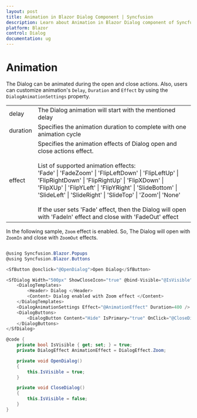 ```yaml
---
layout: post
title: Animation in Blazor Dialog Component | Syncfusion 
description: Learn about Animation in Blazor Dialog component of Syncfusion, and more details.
platform: Blazor
control: Dialog
documentation: ug
---
```


# Animation

The Dialog can be animated during the open and close actions. Also, users can
customize animation's `Delay`, `Duration` and `Effect` by using the `DialogAnimationSettings` property.

<!-- markdownlint-disable MD033 -->
<table>
<tr>
<td>
delay</td><td>
The Dialog animation will start with the mentioned delay</td></tr>
<tr>
<td>
duration</td><td>
Specifies the animation duration to complete with one animation cycle</td></tr>
<tr>
<td>
effect</td><td>
Specifies the animation effects of Dialog open and close actions effect.
<br /><br />
List of supported animation effects:
<br />
'Fade' | 'FadeZoom' | 'FlipLeftDown' | 'FlipLeftUp' | 'FlipRightDown' | 'FlipRightUp' | 'FlipXDown' |
'FlipXUp' | 'FlipYLeft' | 'FlipYRight' | 'SlideBottom' | 'SlideLeft' | 'SlideRight' | 'SlideTop' |
'Zoom'| 'None'
<br /><br />
If the user sets 'Fade' effect, then the Dialog will open with 'FadeIn' effect and close with 'FadeOut' effect
</td></tr>
</table>

In the following sample, `Zoom` effect is enabled. So, The Dialog will open with `ZoomIn`
and close with `ZoomOut` effects.

```csharp

@using Syncfusion.Blazor.Popups
@using Syncfusion.Blazor.Buttons

<SfButton @onclick="@OpenDialog">Open Dialog</SfButton>

<SfDialog Width="500px" ShowCloseIcon="true" @bind-Visible="@IsVisible">
    <DialogTemplates>
        <Header> Dialog </Header>
        <Content> Dialog enabled with Zoom effect </Content>
    </DialogTemplates>
    <DialogAnimationSettings Effect="@AnimationEffect" Duration=400 />
    <DialogButtons>
        <DialogButton Content="Hide" IsPrimary="true" OnClick="@CloseDialog" />
    </DialogButtons>
</SfDialog>

@code {
    private bool IsVisible { get; set; } = true;
    private DialogEffect AnimationEffect = DialogEffect.Zoom;

    private void OpenDialog()
    {
        this.IsVisible = true;
    }

    private void CloseDialog()
    {
        this.IsVisible = false;
    }
}

```
